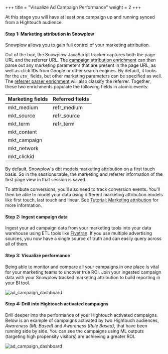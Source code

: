+++
title = "Visualize Ad Campaign Performance"
weight = 2
+++

At this stage you will have at least one campaign up and running synced from a Hightouch audience.

#### **Step 1:** Marketing attribution in Snowplow
Snowplow allows you to gain full control of your marketing attribution.

Out of the box, the Snowplow JavaScript tracker captures both the page URL and the referrer URL. The [campaign attribution enrichment](https://docs.snowplow.io/docs/enriching-your-data/available-enrichments/campaign-attribution-enrichment/) can then parse out any marketing parameters that are present in the page URL, as well as click IDs from Google or other search engines. By default, it looks for the `utm_` fields, but other marketing parameters can be specified as well. The [referrer parser enrichment](https://docs.snowplow.io/docs/enriching-your-data/available-enrichments/referrer-parser-enrichment/) will also classify the referrer. Together, these two enrichments populate the following fields in atomic.events:

| Marketing fields | Referred fields |
| ---------------- | --------------- |
| mkt_medium       | refr_medium     |
| mkt_source	   | refr_source     |
| mkt_term	       | refr_term       |
| mkt_content	   |                 | 
| mkt_campaign     |                 | 
| mkt_network	   |                 |
| mkt_clickid	   |                 |

By default, Snowplow's dbt models marketing attribution on a first touch basis. So in the sessions table, the marketing and referrer information of the first page view in that session is saved.

To attribute conversions, you’ll also need to track conversion events. You'll then be able to model your data using different marketing attribution models like first touch, last touch and linear. See [Tutorial: Marketing attribution](https://docs.snowplow.io/docs/try-snowplow/recipes/recipe-marketing-attribution/) for more information.

#### **Step 2:** Ingest campaign data
Ingest your ad campaign data from your marketing tools into your data warehouse using ETL tools like [Fivetran](https://www.fivetran.com/). If you use multiple advertising sources, you now have a single source of truth and can easily query across all of them. 

#### **Step 3:** Visualize performance
Being able to monitor and compare all your campaigns in one place is vital for your marketing teams to uncover true ROI. 
Join your ingested campaign data with your Snowplow tracked marketing attribution to build reporting in your BI tool.

![ad_campaign_dashboard](../images/ad_campaign_dashboard.png?width=100pc)

#### **Step 4:** Drill into Hightouch activated campaigns
Drill deeper into the performance of your Hightouch activated campaigns. 
Below is an example of campaigns activated by two Hightouch audiences, *Awareness (ML Based)* and *Awareness (Rule Based)*, that have been running side by side. You can see the campaigns using ML outputs (targeting high propensity visitors) are achieving a greater ROI. 

![ad_campaign_dashboard](../images/ad_campaign_dashboard_hightouch.png?width=100pc)
